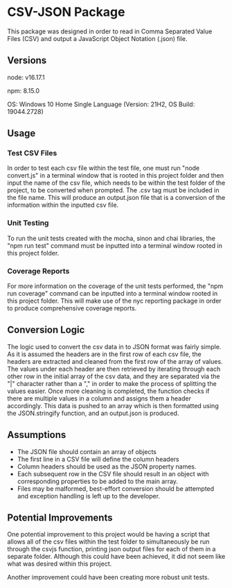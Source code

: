 # CSV-JSON Package

This package was designed in order to read in Comma Separated Value Files (CSV) and output a JavaScript Object Notation (.json) file.

## Versions

node: v16.17.1

npm: 8.15.0

OS: Windows 10 Home Single Language (Version: 21H2, OS Build: 19044.2728)

## Usage

### Test CSV Files

In order to test each csv file within the test file, one must run "node convert.js" in a terminal window that is rooted in this project folder and then input the name of the csv file, which needs to be within the test folder of the project, to be converted when prompted. The .csv tag must be included in the file name. This will produce an output.json file that is a conversion of the information within the inputted csv file.

### Unit Testing

To run the unit tests created with the mocha, sinon and chai libraries, the "npm run test" command must be inputted into a terminal window rooted in this project folder.

### Coverage Reports

For more information on the coverage of the unit tests performed, the "npm run coverage" command can be inputted into a terminal window rooted in this project folder. This will make use of the nyc reporting package in order to produce comprehensive coverage reports.

## Conversion Logic

The logic used to convert the csv data in to JSON format was fairly simple. As it is assumed the headers are in the first row of each csv file, the headers are extracted and cleaned from the first row of the array of values. The values under each header are then retrieved by iterating through each other row in the initial array of the csv data, and they are separated via the "|" character rather than a "," in order to make the process of splitting the values easier. Once more cleaning is completed, the function checks if there are multiple values in a column and assigns them a header accordingly. This data is pushed to an array which is then formatted using the JSON.stringify function, and an output.json is produced.

## Assumptions

- The JSON file should contain an array of objects
- The first line in a CSV file will define the column headers
- Column headers should be used as the JSON property names.
- Each subsequent row in the CSV file should result in an object with corresponding properties to be added to the main array.
- Files may be malformed, best-effort conversion should be attempted and exception handling is left up to the developer.

## Potential Improvements

One potential improvement to this project would be having a script that allows all of the csv files within the test folder to simultaneously be run through the csvjs function, printing json output files for each of them in a separate folder. Although this could have been achieved, it did not seem like what was desired within this project.

Another improvement could have been creating more robust unit tests.
